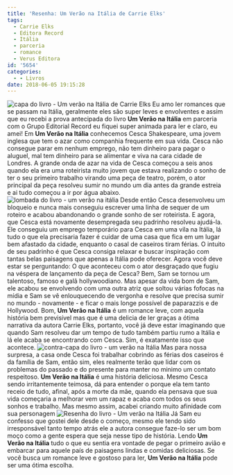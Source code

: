 ```yaml
---
title: 'Resenha: Um Verão na Itália de Carrie Elks'
tags:
  - Carrie Elks
  - Editora Record
  - Itália
  - parceria
  - romance
  - Verus Editora
id: '5654'
categories:
  - - Livros
date: 2018-06-05 19:15:28
---
```


![capa do livro - Um verão na Itália de Carrie Elks](http://natalia.blog.br/wp-content/uploads/2018/06/capa-livro-um-verão-na-itália-de-carrie-elks.jpg "capa do livro - Um verão na Itália de Carrie Elks") Eu amo ler romances que se passam na Itália, geralmente eles são super leves e envolventes e assim que eu recebi a prova antecipada do livro **Um Verão na Itália** em parceria com o Grupo Editorial Record eu fiquei super animada para ler e claro, eu amei! Em **Um Verão na Itália** conhecemos Cesca Shakespeare, uma jovem inglesa que tem o azar como companhia frequente em sua vida. Cesca não consegue parar em nenhum emprego, não tem dinheiro para pagar o aluguel, mal tem dinheiro para se alimentar e viva na cara cidade de Londres. A grande onda de azar na vida de Cesca começou a seis anos quando ela era uma roteirista muito jovem que estava realizando o sonho de ter o seu primeiro trabalho virando uma peça de teatro, porém, o ator principal da peça resolveu sumir no mundo um dia antes da grande estreia e ai tudo começou a ir por água abaixo. ![lombada do livro - um verão na itália](http://natalia.blog.br/wp-content/uploads/2018/06/lombada-livro-um-verão-na-itália.jpg "lombada do livro - um verão na itália") Desde então Cesca desenvolveu um bloqueio e nunca mais conseguiu escrever uma linha de sequer de um roteiro e acabou abandonando o grande sonho de ser roteirista. E agora, que Cesca está novamente desempregada seu padrinho resolveu ajudá-la. Ele conseguiu um emprego temporário para Cesca em uma vila na Itália, lá tudo o que ela precisaria fazer é cuidar de uma casa que fica em um lugar bem afastado da cidade, enquanto o casal de caseiros tiram férias. O intuito de seu padrinho é que Cesca consiga relaxar e buscar inspiração com tantas belas paisagens que apenas a Itália pode oferecer. Agora você deve estar se perguntando: O que aconteceu com o ator desgraçado que fugiu na véspera de lançamento da peça de Cesca? Bem, Sam se tornou um talentoso, famoso e galã hollywoodiano. Mas apesar da vida bom de Sam, ele acabou se envolvendo com uma outra atriz que soltou várias fofocas na mídia e Sam se vê enlouquecendo de vergonha e resolve que precisa sumir no mundo - novamente - e ficar o mais longe possível de paparazzis e de Hollywood. Bom, **Um Verão na Itália** é um romance leve, com aquela história bem previsível mas que é uma delicia de ler graças a ótima narrativa da autora Carrie Elks, portanto, você já deve estar imaginando que quando Sam resolveu dar um tempo de tudo também partiu rumo a Itália e lá ele acaba se encontrando com Cesca. Sim, é exatamente isso que acontece. ![contra-capa do livro - um verão na Itália](http://natalia.blog.br/wp-content/uploads/2018/06/contra-capa-livro-um-verão-na-itália.jpg "contra-capa do livro - um verão na Itália") Mas para nossa surpresa, a casa onde Cesca foi trabalhar cobrindo as férias dos caseiros é da família de Sam, então sim, eles realmente terão que lidar com os problemas do passado e do presente para manter no minimo um contato respeitoso. **Um Verão na Itália** é uma história deliciosa. Mesmo Cesca sendo irritantemente teimosa, dá para entender o porque ela tem tanto receio de tudo, afinal, após a morte da mãe, quando ela pensava que sua vida começaria a melhorar vem um rapaz e acaba com todos os seus sonhos e trabalho. Mas mesmo assim, acabei criando muito afinidade com sua personagem ![Resenha do livro - Um verão na Itália](http://natalia.blog.br/wp-content/uploads/2018/06/resenha-livro-um-verão-na-itália.jpg "Resenha do livro - Um verão na Itália") Já Sam eu confesso que gostei dele desde o começo, mesmo ele tendo sido irresponsável tanto tempo atrás ele a autora consegue faze-lo ser um bom moço como a gente espera que seja nesse tipo de história. Lendo **Um Verão na Itália** tudo o que eu sentia era vontade de pegar o primeiro avião e embarcar para aquele país de paisagens lindas e comidas deliciosas. Se você busca um romance leve e gostoso para ler, **Um Verão na Itália** pode ser uma ótima escolha.